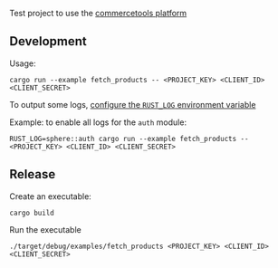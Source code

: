 Test project to use the [commercetools platform](http://dev.commercetools.com/)

## Development

Usage:
```
cargo run --example fetch_products -- <PROJECT_KEY> <CLIENT_ID> <CLIENT_SECRET>
```

To output some logs, [configure the `RUST_LOG` environment variable](http://doc.rust-lang.org/log/env_logger/index.html)

Example: to enable all logs for the `auth` module:
```
RUST_LOG=sphere::auth cargo run --example fetch_products -- <PROJECT_KEY> <CLIENT_ID> <CLIENT_SECRET>
```

## Release

Create an executable:
```
cargo build
```

Run the executable
```
./target/debug/examples/fetch_products <PROJECT_KEY> <CLIENT_ID> <CLIENT_SECRET>
```
